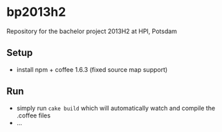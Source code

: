 bp2013h2
========

Repository for the bachelor project 2013H2 at HPI, Potsdam


## Setup

- install npm + coffee 1.6.3 (fixed source map support)


## Run

- simply run ```cake build``` which will automatically watch and compile the .coffee files
- ...
